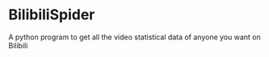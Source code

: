 # BilibiliSpider
A python program to get all the video statistical data of anyone you want on Bilibili
